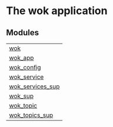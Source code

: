 

# The wok application #


## Modules ##


<table width="100%" border="0" summary="list of modules">
<tr><td><a href="wok.md" class="module">wok</a></td></tr>
<tr><td><a href="wok_app.md" class="module">wok_app</a></td></tr>
<tr><td><a href="wok_config.md" class="module">wok_config</a></td></tr>
<tr><td><a href="wok_service.md" class="module">wok_service</a></td></tr>
<tr><td><a href="wok_services_sup.md" class="module">wok_services_sup</a></td></tr>
<tr><td><a href="wok_sup.md" class="module">wok_sup</a></td></tr>
<tr><td><a href="wok_topic.md" class="module">wok_topic</a></td></tr>
<tr><td><a href="wok_topics_sup.md" class="module">wok_topics_sup</a></td></tr></table>

